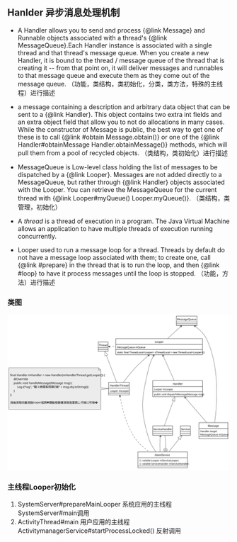 ## Hanlder 异步消息处理机制

- A Handler allows you to send and process {@link Message} and Runnable objects associated with a thread's {@link MessageQueue}.Each Handler instance is associated with a single thread and that thread's message queue.  When you create a new Handler, it is bound to the thread / message queue of the thread that is creating it -- from that point on, it will deliver messages and runnables to that message queue and execute them as they come out of the message queue.
（功能，类结构，类初始化，分类，类方法，特殊的主线程）进行描述

- a message containing a description and arbitrary data object that can be sent to a {@link Handler}.  This object contains two extra int fields and an extra object field that allow you to not do allocations in many cases.
While the constructor of Message is public, the best way to get one of these is to call {@link #obtain Message.obtain()} or one of the {@link Handler#obtainMessage Handler.obtainMessage()} methods, which will pull them from a pool of recycled objects. 
（类结构，类初始化）进行描述

- MessageQueue is Low-level class holding the list of messages to be dispatched by a {@link Looper}.  Messages are not added directly to a MessageQueue, but rather through {@link Handler} objects associated with the Looper. You can retrieve the MessageQueue for the current thread with {@link Looper#myQueue() Looper.myQueue()}.
  （类结构，类管理，初始化）

- A <i>thread</i> is a thread of execution in a program. The Java Virtual Machine allows an application to have multiple threads of execution running concurrently.


- Looper  used to run a message loop for a thread.  Threads by default do not have a message loop associated with them; to create one, call {@link #prepare} in the thread that is to run the loop, and then {@link #loop} to have it process messages until the loop is stopped.
  （功能，方法）进行描述


### 类图
![类图](./handler_class_diagram.svg)


### 主线程Looper初始化

1. SystemServer#prepareMainLooper 系统应用的主线程
   SystemServer#main调用
2. ActivityThread#main 用户应用的主线程
   ActivitymanagerService#startProcessLocked() 反射调用